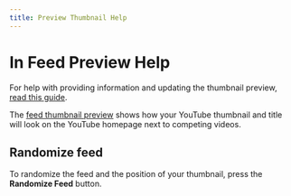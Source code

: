 ```yaml
---
title: Preview Thumbnail Help
---
```


# In Feed Preview Help

For help with providing information and updating the thumbnail preview, [read this guide](/support/thumbnail/).

The [feed thumbnail preview](/feed/) shows how your YouTube thumbnail and title will look on the YouTube homepage next to competing videos.

## Randomize feed

To randomize the feed and the position of your thumbnail, press the **Randomize Feed** button.
